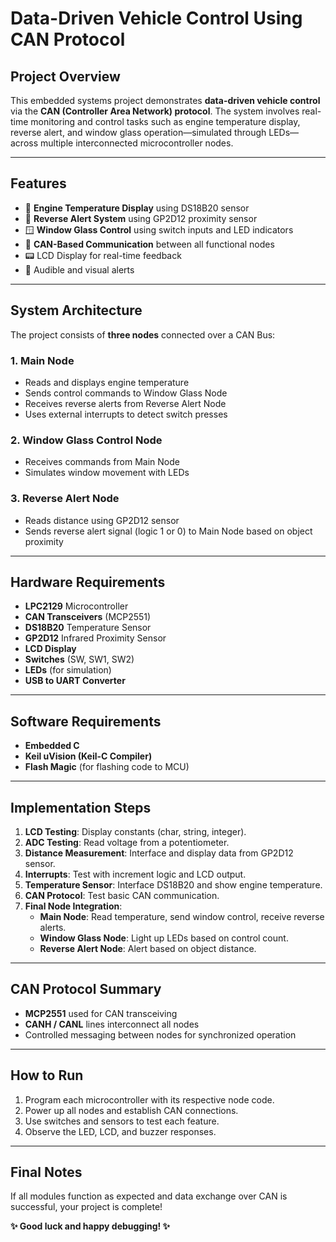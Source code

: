 
# Data-Driven Vehicle Control Using CAN Protocol

## Project Overview

This embedded systems project demonstrates **data-driven vehicle control** via the **CAN (Controller Area Network) protocol**. The system involves real-time monitoring and control tasks such as engine temperature display, reverse alert, and window glass operation—simulated through LEDs—across multiple interconnected microcontroller nodes.

---

## Features

- 🚗 **Engine Temperature Display** using DS18B20 sensor
- 🛑 **Reverse Alert System** using GP2D12 proximity sensor
- 🪟 **Window Glass Control** using switch inputs and LED indicators
- 🔁 **CAN-Based Communication** between all functional nodes
- 📟 LCD Display for real-time feedback
- 🔔 Audible and visual alerts

---

## System Architecture

The project consists of **three nodes** connected over a CAN Bus:

### 1. Main Node
- Reads and displays engine temperature
- Sends control commands to Window Glass Node
- Receives reverse alerts from Reverse Alert Node
- Uses external interrupts to detect switch presses

### 2. Window Glass Control Node
- Receives commands from Main Node
- Simulates window movement with LEDs

### 3. Reverse Alert Node
- Reads distance using GP2D12 sensor
- Sends reverse alert signal (logic 1 or 0) to Main Node based on object proximity

---

## Hardware Requirements

- **LPC2129** Microcontroller
- **CAN Transceivers** (MCP2551)
- **DS18B20** Temperature Sensor
- **GP2D12** Infrared Proximity Sensor
- **LCD Display**
- **Switches** (SW, SW1, SW2)
- **LEDs** (for simulation)
- **USB to UART Converter**

---

## Software Requirements

- **Embedded C**
- **Keil uVision (Keil-C Compiler)**
- **Flash Magic** (for flashing code to MCU)

---

## Implementation Steps

1. **LCD Testing**: Display constants (char, string, integer).
2. **ADC Testing**: Read voltage from a potentiometer.
3. **Distance Measurement**: Interface and display data from GP2D12 sensor.
4. **Interrupts**: Test with increment logic and LCD output.
5. **Temperature Sensor**: Interface DS18B20 and show engine temperature.
6. **CAN Protocol**: Test basic CAN communication.
7. **Final Node Integration**:
   - **Main Node**: Read temperature, send window control, receive reverse alerts.
   - **Window Glass Node**: Light up LEDs based on control count.
   - **Reverse Alert Node**: Alert based on object distance.

---

## CAN Protocol Summary

- **MCP2551** used for CAN transceiving
- **CANH / CANL** lines interconnect all nodes
- Controlled messaging between nodes for synchronized operation

---

## How to Run

1. Program each microcontroller with its respective node code.
2. Power up all nodes and establish CAN connections.
3. Use switches and sensors to test each feature.
4. Observe the LED, LCD, and buzzer responses.

---

## Final Notes

If all modules function as expected and data exchange over CAN is successful, your project is complete!

**✨ Good luck and happy debugging! ✨**

